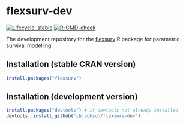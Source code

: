 flexsurv-dev
============

<!-- badges: start -->
[![Lifecycle: stable](https://img.shields.io/badge/lifecycle-stable-brightgreen.svg)](https://lifecycle.r-lib.org/articles/stages.html#stable)
[![R-CMD-check](https://github.com/chjackson/flexsurv-dev/workflows/R-CMD-check/badge.svg)](https://github.com/chjackson/flexsurv-dev/actions)
<!-- badges: end -->

The development repository for the [flexsurv](http://cran.r-project.org/package=flexsurv) R package for parametric survival modelling.


## Installation (stable CRAN version)
```r
install.packages("flexsurv")
```

## Installation (development version)

```r
install.packages("devtools") # if devtools not already installed
devtools::install_github('chjackson/flexsurv-dev')
```
